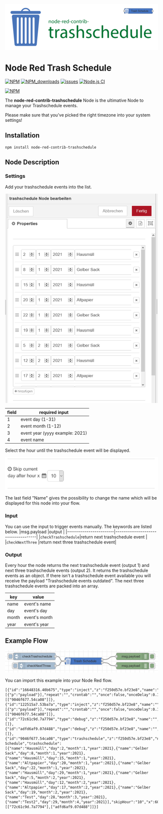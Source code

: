 ![banner](img/trashschedule_banner.svg)
# Node Red Trash Schedule

[![NPM](https://img.shields.io/npm/v/node-red-contrib-trashschedule)](https://www.npmjs.com/package/node-red-contrib-trashschedule)
[![NPM_downloads](https://img.shields.io/npm/dm/node-red-contrib-trashschedule)](https://www.npmjs.com/package/node-red-contrib-trashschedule)
[![issues](https://img.shields.io/github/issues/mariuslang/node-red-contrib-trashschedule)](https://github.com/MariusLang/node-red-contrib-trashschedule/issues)
[![Node.js CI](https://github.com/MariusLang/node-red-contrib-trashschedule/actions/workflows/test.yml/badge.svg)](https://github.com/MariusLang/node-red-contrib-trashschedule/actions/workflows/test.yml)

[![NPM](https://nodei.co/npm/node-red-contrib-trashschedule.png?compact=true)](https://nodei.co/npm/node-red-contrib-trashschedule/)

The **node-red-contrib-trashschedule** Node is the ultimative Node to manage your Trashschedule events.

Please make sure that you've picked the right timezone into your system settings!

## Installation
```
npm install node-red-contrib-trashschedule
```

## Node Description
### Settings
Add your trashschedule events into the list.

![list_example](img/list_example.PNG)

|field|required input                 |
|-----|-------------------------------|
|1    |event day (1-31)               |
|2    |event month (1-12)             |
|3    |event year (yyyy example: 2021)|
|4    |event name                     |

Select the hour until the trashschedule event will be displayed.

![skip_example](img/skip_example.PNG)

The last field "Name" gives the possibility to change the name which will be displayed for this node into your flow.

### Input
You can use the input to trigger events manually. The keywords are listed below.
|msg.payload             |output                               |
|------------------------|-------------------------------------|
|```checkTrashschedule```|return next trashschedule event      |
|```checkNextThree```    |return next three trashschedule event|

### Output
Every hour the node returns the next trashschedule event (output 1) and next three trashschedule events (output 2).
It returns the trashschedule events as an object. If there isn't a trashschedule event available you will receive the payload "Trashschedule events outdated".
The next three trashschedule events are packed into an array.

|key  |value                 |
|-----|----------------------|
|name |event's name          |
|day  |event's day           |
|month|event's month         |
|year |event's year          |

## Example Flow
![flow_example](img/flow_example.PNG)

You can import this example into your Node Red flow.
```
[{"id":"16648316.40b675","type":"inject","z":"f250d57e.bf23e8","name":"","props":[{"p":"payload"}],"repeat":"","crontab":"","once":false,"onceDelay":0.1,"topic":"","payload":"checkTrashschedule","payloadType":"str","x":390,"y":2160,"wires":[["9046f677.54ca08"]]},{"id":"122515a7.53ba7a","type":"inject","z":"f250d57e.bf23e8","name":"","props":[{"p":"payload"}],"repeat":"","crontab":"","once":false,"onceDelay":0.1,"topic":"","payload":"checkNextThree","payloadType":"str","x":400,"y":2200,"wires":[["9046f677.54ca08"]]},{"id":"72c61c9d.7a7794","type":"debug","z":"f250d57e.bf23e8","name":"","active":true,"tosidebar":true,"console":false,"tostatus":false,"complete":"false","statusVal":"","statusType":"auto","x":810,"y":2160,"wires":[]},{"id":"adfd6af9.07d488","type":"debug","z":"f250d57e.bf23e8","name":"","active":true,"tosidebar":true,"console":false,"tostatus":false,"complete":"false","statusVal":"","statusType":"auto","x":810,"y":2200,"wires":[]},{"id":"9046f677.54ca08","type":"trashschedule","z":"f250d57e.bf23e8","name":"Trash Schedule","trashschedule":[{"name":"Hausmüll","day":2,"month":1,"year":2021},{"name":"Gelber Sack","day":8,"month":1,"year":2021},{"name":"Hausmüll","day":15,"month":1,"year":2021},{"name":"Altpapier","day":20,"month":1,"year":2021},{"name":"Gelber Sack","day":22,"month":1,"year":2021},{"name":"Hausmüll","day":29,"month":1,"year":2021},{"name":"Gelber Sack","day":5,"month":2,"year":2021},{"name":"Hausmüll","day":12,"month":2,"year":2021},{"name":"Altpapier","day":17,"month":2,"year":2021},{"name":"Gelber Sack","day":19,"month":2,"year":2021},{"name":"Test","day":28,"month":3,"year":2021},{"name":"Test2","day":29,"month":4,"year":2021}],"skipHour":"10","x":600,"y":2180,"wires":[["72c61c9d.7a7794"],["adfd6af9.07d488"]]}]
```
